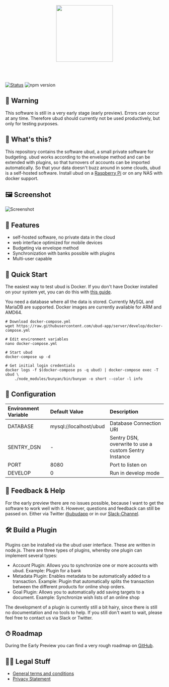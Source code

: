 <div align="center">
    <img src="https://d.sebbo.net/logo-Y9mgixZOSPhuRV2q1zXPU1gBuYboyGuPf12VWN3zo4ixz5v51vxyyYGVt0MFnqkXjak0igKbyqkpxGf8IGKj9wKKtrpVwZg4cRXV.svg" width="180" /><br />
    <br /><br /><br />
</div>

[![Status](https://git-badges.sebbo.net/67/develop/build)](https://github.com/ubud-app/server)
![npm version](https://img.shields.io/npm/v/@ubud-app/server?color=blue&label=version&style=flat-square)

## 🚨 Warning

This software is still in a very early stage (early preview). Errors can occur at any time. Therefore ubud should currently not be used productively, but only for testing purposes.


## 🧐 What's this?

This repository contains the software ubud, a small private software for budgeting. ubud works according to the envelope method and can be extended with plugins, so that turnovers of accounts can be imported automatically. So that your data doesn't buzz around in some clouds, ubud is a self-hosted software. Install ubud on a [Raspberry Pi](https://www.raspberrypi.org/) or on any NAS with docker support.


## 🖼 Screenshot

![Screenshot](https://d.sebbo.net/macbookpro13_front-UcPy3pEMhoqNuzqBJwY0nwV4DMPOAFu9h7SGxUSXXATFArbW5UPLQOBnkbw3R7CEsrponXZQ5SrYPs7hViVVKIhzJ2UmckumiVDh.png)


## 🎉 Features

- self-hosted software, no private data in the cloud
- web interface optimized for mobile devices
- Budgeting via envelope method
- Synchronization with banks possible with plugins
- Multi-user capable


## 🐳 Quick Start

The easiest way to test ubud is Docker. If you don't have Docker installed on your system yet, you can do this with [this guide](https://docs.docker.com/install/).

You need a database where all the data is stored. Currently MySQL and MariaDB are supported. Docker images are currently available for ARM and AMD64. 

```
# Download docker-compose.yml
wget https://raw.githubusercontent.com/ubud-app/server/develop/docker-compose.yml

# Edit environment variables
nano docker-compose.yml

# Start ubud
docker-compose up -d

# Get initial login credentials
docker logs -f $(docker-compose ps -q ubud) | docker-compose exec -T ubud \
    ./node_modules/bunyan/bin/bunyan -o short --color -l info
```


## 🔧 Configuration
| Environment Variable | Default Value | Description |
|:------- |:------------------- |:------------------ |
|DATABASE|mysql://localhost/ubud|Database Connection URI|
|SENTRY_DSN|-|Sentry DSN, overwrite to use a custom Sentry Instance|
|PORT|8080|Port to listen on|
|DEVELOP|0|Run in develop mode|


## 💬 Feedback & Help

For the early preview there are no issues possible, because I want to get the software to work well with it. However, questions and feedback can still be passed on. Either via Twitter [@ubudapp](https://twitter.com/ubudapp) or in our [Slack-Channel](https://join.slack.com/t/ubud-app/shared_invite/enQtNzAzNTU0MjM2MzUzLTY5MGRiZDE5ZDAyMDc3NDZkNGZlOGQxMTc2ZjA1NzEwZDk5ODc5YTc4MTg5N2VlYzY0ODViODZkNmQ0YTQ0MDk).


## 🛠 Build a Plugin

Plugins can be installed via the ubud user interface. These are written in node.js. There are three types of plugins, whereby one plugin can implement several types:

- Account Plugin: Allows you to synchronize one or more accounts with ubud. Example: Plugin for a bank
- Metadata Plugin: Enables metadata to be automatically added to a transaction. Example: Plugin that automatically splits the transaction between the different products for online shop orders.
- Goal Plugin: Allows you to automatically add saving targets to a document. Example: Synchronize wish lists of an online shop

The development of a plugin is currently still a bit hairy, since there is still no documentation and no tools to help. If you still don't want to wait, please feel free to contact us via Slack or Twitter.


## ⏱ Roadmap

During the Early Preview you can find a very rough roadmap on [GitHub](https://github.com/orgs/ubud-app/projects/1).


## 👩‍⚖️ Legal Stuff

- [General terms and conditions](https://github.com/ubud-app/server/blob/develop/Terms.md)
- [Privacy Statement](https://github.com/ubud-app/server/blob/develop/Privacy.md)

